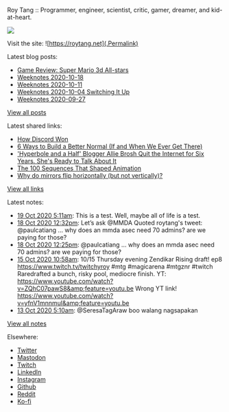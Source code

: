 Roy Tang :: Programmer, engineer, scientist, critic, gamer, dreamer, and kid-at-heart.

![](https://roytang.net/img/profile.jpg)

Visit the site: ![https://roytang.net](.Permalink)

Latest blog posts:
    

- [Game Review: Super Mario 3d All-stars](https://roytang.net/2020/10/mario-3d-all-stars/)
- [Weeknotes 2020-10-18](https://roytang.net/2020/10/weeknotes-2020-10-18/)
- [Weeknotes 2020-10-11](https://roytang.net/2020/10/weeknotes-2020-10-11/)
- [Weeknotes 2020-10-04 Switching It Up](https://roytang.net/2020/10/weeknotes-2020-10-04/)
- [Weeknotes 2020-09-27](https://roytang.net/2020/09/weeknotes-2020-09-27/)

[View all posts](https://roytang.net/blog)

Latest shared links:
    

- [How Discord Won](https://roytang.net/2020/10/how-discord-won/)
- [6 Ways to Build a Better Normal (If and When We Ever Get There)](https://roytang.net/2020/10/6-ways-to-build-a-better-normal-if-and-when-we-ever-get-there/)
- [&#39;Hyperbole and a Half&#39; Blogger Allie Brosh Quit the Internet for Six Years. She&#39;s Ready to Talk About It](https://roytang.net/2020/10/hyperbole-and-a-half-blogger-allie-brosh-quit-the-internet-for-six-years-she-s-ready-to-talk-about-i/)
- [The 100 Sequences That Shaped Animation](https://roytang.net/2020/10/the-100-sequences-that-shaped-animation/)
- [Why do mirrors flip horizontally (but not vertically)?](https://roytang.net/2020/10/why-do-mirrors-flip-horizontally-but-not-vertically/)

[View all links](https://roytang.net/links)

Latest notes:
    

- [19 Oct 2020 5:11am](https://roytang.net/2020/10/1318057267246198784/): This is a test. Well, maybe all of life is a test.
- [18 Oct 2020 12:32pm](https://roytang.net/2020/10/1317805734554259456/): Let’s ask @MMDA
Quoted roytang&#39;s tweet:   @paulcatiang &hellip; why does an mmda asec need 70 admins? are we paying for those?  
- [18 Oct 2020 12:25pm](https://roytang.net/2020/10/1317803889601564672/): @paulcatiang &hellip; why does an mmda asec need 70 admins? are we paying for those?
- [15 Oct 2020 10:58am](https://roytang.net/2020/10/1316695018871099393/): 10/15 Thursday evening Zendikar Rising draft! ep8 https://www.twitch.tv/twitchyroy #mtg #magicarena #mtgznr #twitch
Raredrafted a bunch, risky pool, mediocre finish. YT: https://www.youtube.com/watch?v=ZQhC07pawS8&amp;feature=youtu.be
Wrong YT link! https://www.youtube.com/watch?v=yfnV1mnnmuI&amp;feature=youtu.be
- [13 Oct 2020 5:10am](https://roytang.net/2020/10/1315882634732429312/): @SeresaTagAraw boo walang nagsapakan

[View all notes](https://roytang.net/notes)

Elsewhere:

- [Twitter](https://twitter.com/roytang)
- [Mastodon](https://mastodon.technology/@roytang)
- [Twitch](https://twitch.tv/twitchyroy)
- [LinkedIn](https://www.linkedin.com/in/roytang)
- [Instagram](https://instagram.com/roytang0400)
- [Github](https://github.com/roytang)
- [Reddit](https://reddit.com/u/hungryroy)
- [Ko-fi](https://ko-fi.com/roytang)